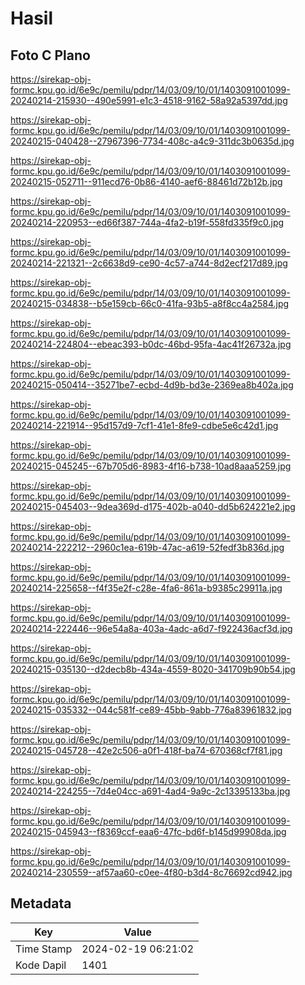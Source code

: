 # Hasil

## Foto C Plano

https://sirekap-obj-formc.kpu.go.id/6e9c/pemilu/pdpr/14/03/09/10/01/1403091001099-20240214-215930--490e5991-e1c3-4518-9162-58a92a5397dd.jpg

https://sirekap-obj-formc.kpu.go.id/6e9c/pemilu/pdpr/14/03/09/10/01/1403091001099-20240215-040428--27967396-7734-408c-a4c9-311dc3b0635d.jpg

https://sirekap-obj-formc.kpu.go.id/6e9c/pemilu/pdpr/14/03/09/10/01/1403091001099-20240215-052711--911ecd76-0b86-4140-aef6-88461d72b12b.jpg

https://sirekap-obj-formc.kpu.go.id/6e9c/pemilu/pdpr/14/03/09/10/01/1403091001099-20240214-220953--ed66f387-744a-4fa2-b19f-558fd335f9c0.jpg

https://sirekap-obj-formc.kpu.go.id/6e9c/pemilu/pdpr/14/03/09/10/01/1403091001099-20240214-221321--2c6638d9-ce90-4c57-a744-8d2ecf217d89.jpg

https://sirekap-obj-formc.kpu.go.id/6e9c/pemilu/pdpr/14/03/09/10/01/1403091001099-20240215-034838--b5e159cb-66c0-41fa-93b5-a8f8cc4a2584.jpg

https://sirekap-obj-formc.kpu.go.id/6e9c/pemilu/pdpr/14/03/09/10/01/1403091001099-20240214-224804--ebeac393-b0dc-46bd-95fa-4ac41f26732a.jpg

https://sirekap-obj-formc.kpu.go.id/6e9c/pemilu/pdpr/14/03/09/10/01/1403091001099-20240215-050414--35271be7-ecbd-4d9b-bd3e-2369ea8b402a.jpg

https://sirekap-obj-formc.kpu.go.id/6e9c/pemilu/pdpr/14/03/09/10/01/1403091001099-20240214-221914--95d157d9-7cf1-41e1-8fe9-cdbe5e6c42d1.jpg

https://sirekap-obj-formc.kpu.go.id/6e9c/pemilu/pdpr/14/03/09/10/01/1403091001099-20240215-045245--67b705d6-8983-4f16-b738-10ad8aaa5259.jpg

https://sirekap-obj-formc.kpu.go.id/6e9c/pemilu/pdpr/14/03/09/10/01/1403091001099-20240215-045403--9dea369d-d175-402b-a040-dd5b624221e2.jpg

https://sirekap-obj-formc.kpu.go.id/6e9c/pemilu/pdpr/14/03/09/10/01/1403091001099-20240214-222212--2960c1ea-619b-47ac-a619-52fedf3b836d.jpg

https://sirekap-obj-formc.kpu.go.id/6e9c/pemilu/pdpr/14/03/09/10/01/1403091001099-20240214-225658--f4f35e2f-c28e-4fa6-861a-b9385c29911a.jpg

https://sirekap-obj-formc.kpu.go.id/6e9c/pemilu/pdpr/14/03/09/10/01/1403091001099-20240214-222446--96e54a8a-403a-4adc-a6d7-f922436acf3d.jpg

https://sirekap-obj-formc.kpu.go.id/6e9c/pemilu/pdpr/14/03/09/10/01/1403091001099-20240215-035130--d2decb8b-434a-4559-8020-341709b90b54.jpg

https://sirekap-obj-formc.kpu.go.id/6e9c/pemilu/pdpr/14/03/09/10/01/1403091001099-20240215-035332--044c581f-ce89-45bb-9abb-776a83961832.jpg

https://sirekap-obj-formc.kpu.go.id/6e9c/pemilu/pdpr/14/03/09/10/01/1403091001099-20240215-045728--42e2c506-a0f1-418f-ba74-670368cf7f81.jpg

https://sirekap-obj-formc.kpu.go.id/6e9c/pemilu/pdpr/14/03/09/10/01/1403091001099-20240214-224255--7d4e04cc-a691-4ad4-9a9c-2c13395133ba.jpg

https://sirekap-obj-formc.kpu.go.id/6e9c/pemilu/pdpr/14/03/09/10/01/1403091001099-20240215-045943--f8369ccf-eaa6-47fc-bd6f-b145d99908da.jpg

https://sirekap-obj-formc.kpu.go.id/6e9c/pemilu/pdpr/14/03/09/10/01/1403091001099-20240214-230559--af57aa60-c0ee-4f80-b3d4-8c76692cd942.jpg


## Metadata

| Key        | Value               |
| ---------- | ------------------- |
| Time Stamp | 2024-02-19 06:21:02 |
| Kode Dapil | 1401                |



